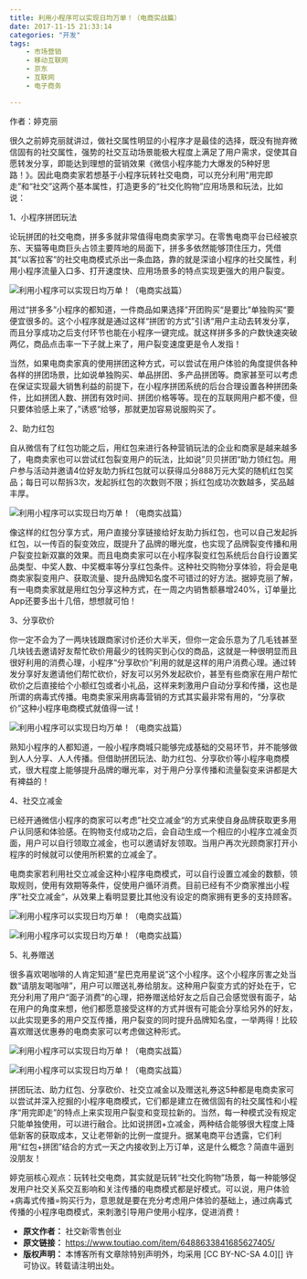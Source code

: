 ```yaml
---
title: 利用小程序可以实现日均万单！（电商实战篇）
date: 2017-11-15 21:33:14
categories: "开发"
tags:
	- 市场营销
	- 移动互联网
	- 京东
	- 互联网
	- 电子商务

---
```


作者：婷克丽

很久之前婷克丽就讲过，做社交属性明显的小程序才是最佳的选择，既没有抛弃微信固有的社交属性，强势的社交互动场景能极大程度上满足了用户需求，促使其自愿转发分享，即能达到理想的营销效果《微信小程序能力大爆发的5种好思路！》。因此电商卖家若想基于小程序玩转社交电商，可以充分利用“用完即走”和“社交”这两个基本属性，打造更多的“社交化购物”应用场景和玩法，比如说：

1、小程序拼团玩法

论玩拼团的社交电商，拼多多就非常值得电商卖家学习。在零售电商平台已经被京东、天猫等电商巨头占领主要阵地的局面下，拼多多依然能够顶住压力，凭借其“以客拉客”的社交电商模式杀出一条血路，靠的就是深谙小程序的社交属性，利用小程序流量入口多、打开速度快、应用场景多的特点实现更强大的用户裂变。

![利用小程序可以实现日均万单！（电商实战篇）][E2MI-M2IE-AEN2.jpg]

用过“拼多多”小程序的都知道，一件商品如果选择”开团购买“是要比”单独购买“要便宜很多的。这个小程序就是通过这样“拼团‘的方式”引诱“用户主动去转发分享，而且分享成功之后支付环节也能在小程序一键完成。就这样拼多多的户数快速突破两亿，商品点击率一下子就上来了，用户裂变速度更是令人发指！

当然，如果电商卖家真的使用拼团这种方式，可以尝试在用户体验的角度提供各种各样的拼团场景，比如说单独购买、单品拼团、多产品拼团等。商家甚至可以考虑在保证实现最大销售利益的前提下，在小程序拼团系统的后台合理设置各种拼团条件，比如拼团人数、拼团有效时间、拼团价格等等。现在的互联网用户都不傻，但只要体验感上来了，”诱惑“给够，那就更加容易说服购买了。

2、助力红包

自从微信有了红包功能之后，用红包来进行各种营销玩法的企业和商家是越来越多了，电商卖家也可以尝试红包裂变用户的玩法，比如说”贝贝拼团“助力领红包。用户参与活动并邀请4位好友助力拆红包就可以获得瓜分888万元大奖的随机红包奖品；每日可以帮拆3次，发起拆红包的次数则不限；拆红包成功次数越多，奖品越丰厚。

![利用小程序可以实现日均万单！（电商实战篇）][FVZI-RUJN-V6J3.jpg]

像这样的红包分享方式，用户直接分享链接给好友助力拆红包，也可以自己发起拆红包，以一传百的裂变效应，既提升了品牌的曝光度，也实现了品牌裂变传播和用户裂变拉新双赢的效果。而且电商卖家可以在小程序裂变红包系统后台自行设置奖品类型、中奖人数、中奖概率等分享红包条件。这种社交购物分享体验，将会是电商卖家裂变用户、获取流量、提升品牌知名度不可错过的好方法。据婷克丽了解，有一电商卖家就是用红包分享这种方式，在一周之内销售额暴增240%，订单量比App还要多出十几倍，想想就可怕！

3、分享砍价

你一定不会为了一两块钱跟商家讨价还价大半天，但你一定会乐意为了几毛钱甚至几块钱去邀请好友帮忙砍价用最少的钱购买到心仪的商品，这就是一种很明显而且很好利用的消费心理，小程序“分享砍价”利用的就是这样的用户消费心理。通过转发分享好友邀请他们帮忙砍价，好友可以另外发起砍价，甚至有些商家在用户帮忙砍价之后直接给个小额红包或者小礼品，这样来刺激用户自动分享和传播，这也是所谓的病毒式传播。电商卖家采用病毒营销的方式其实最非常有用的，“分享砍价”这种小程序电商模式就值得一试！

![利用小程序可以实现日均万单！（电商实战篇）][MRYF-BAZM-BIBQ.jpg]

熟知小程序的人都知道，一般小程序商城只能够完成基础的交易环节，并不能够做到人人分享、人人传播。但借助拼团玩法、助力红包、分享砍价等小程序电商模式，很大程度上能够提升品牌的曝光率，对于用户分享传播和流量裂变来讲都是大有裨益的！

4、社交立减金

已经开通微信小程序的商家可以考虑”社交立减金“的方式来使自身品牌获取更多用户认同感和体验感。在购物支付成功之后，会自动生成一个相应的小程序立减金页面，用户可以自行领取立减金，也可以邀请好友领取。当用户再次光顾商家打开小程序的时候就可以使用所积累的立减金了。

电商卖家若利用社交立减金这种小程序电商模式，可以自行设置立减金的数额，领取规则，使用有效期等条件，促使用户循环消费。目前已经有不少商家推出小程序”社交立减金“，从效果上看明显要比其他没有设定的商家拥有更多的支持顾客。

![利用小程序可以实现日均万单！（电商实战篇）][3U2M-IMJ2-E2IY.jpg]

![利用小程序可以实现日均万单！（电商实战篇）][UAM6-RUFA-7BFY.jpg]

5、礼券赠送

很多喜欢喝咖啡的人肯定知道“星巴克用星说”这个小程序。这个小程序厉害之处当数“请朋友喝咖啡”，用户可以赠送礼券给朋友。这种用户裂变方式的好处在于，它充分利用了用户“面子消费”的心理，把券赠送给好友之后自己会感觉很有面子，站在用户的角度来想，他们都愿意接受这样的方式并很有可能会分享给另外的好友，以此实现更多的用户交互传播，用户裂变的同时提升品牌知名度，一举两得！比较喜欢赠送优惠券的电商卖家可以考虑做这种形式。

![利用小程序可以实现日均万单！（电商实战篇）][32IB-ZVRV-NIFB.jpg]

![利用小程序可以实现日均万单！（电商实战篇）][6FYI-A3AZ-BAEF.jpg]

拼团玩法、助力红包、分享砍价、社交立减金以及赠送礼券这5种都是电商卖家可以尝试并深入挖掘的小程序电商模式，它们都是建立在微信固有的社交属性和小程序“用完即走”的特点上来实现用户裂变和变现拉新的。当然，每一种模式没有规定只能单独使用，可以进行融合。比如说拼团+立减金，两种结合能够很大程度上降低新客的获取成本，又让老带新的比例一度提升。据某电商平台透露，它们利用“红包+拼团”结合的方式一天之内接收到上万订单，这是什么概念？简直牛逼到没朋友！

婷克丽核心观点：玩转社交电商，其实就是玩转“社交化购物”场景，每一种能够促发用户社交关系交互影响和关注传播的电商模式都是好模式。可以说，用户体验+病毒式传播=购买行为，意思就是要在充分考虑用户体验的基础上，通过病毒式传播的小程序电商模式，来刺激引导用户使用小程序，促进消费！


[E2MI-M2IE-AEN2.jpg]: /pro/os/crawler/E2MI-M2IE-AEN2.jpg
[FVZI-RUJN-V6J3.jpg]: /pro/os/crawler/FVZI-RUJN-V6J3.jpg
[MRYF-BAZM-BIBQ.jpg]: /pro/os/crawler/MRYF-BAZM-BIBQ.jpg
[3U2M-IMJ2-E2IY.jpg]: /pro/os/crawler/3U2M-IMJ2-E2IY.jpg
[UAM6-RUFA-7BFY.jpg]: /pro/os/crawler/UAM6-RUFA-7BFY.jpg
[32IB-ZVRV-NIFB.jpg]: /pro/os/crawler/32IB-ZVRV-NIFB.jpg
[6FYI-A3AZ-BAEF.jpg]: /pro/os/crawler/6FYI-A3AZ-BAEF.jpg
 *  **原文作者：** 社交新零售创业
 *  **原文链接：** https://www.toutiao.com/item/6488633841685627405/
 *  **版权声明：** 本博客所有文章除特别声明外，均采用 [CC BY-NC-SA 4.0][] 许可协议。转载请注明出处。